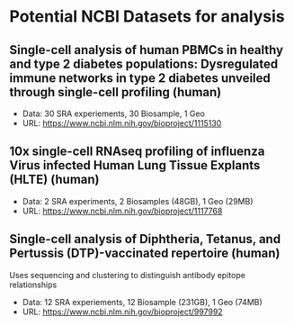 # Potential NCBI Datasets for analysis

## Single-cell analysis of human PBMCs in healthy and type 2 diabetes populations: Dysregulated immune networks in type 2 diabetes unveiled through single-cell profiling (human)
- Data: 30 SRA experiements, 30 Biosample, 1 Geo 
- URL: https://www.ncbi.nlm.nih.gov/bioproject/1115130  

## 10x single-cell RNAseq profiling of influenza Virus infected Human Lung Tissue Explants (HLTE) (human)
- Data: 2 SRA experiments, 2 Biosamples (48GB), 1 Geo (29MB)
- URL: https://www.ncbi.nlm.nih.gov/bioproject/1117768

## Single-cell analysis of Diphtheria, Tetanus, and Pertussis (DTP)-vaccinated repertoire (human)
Uses sequencing and clustering to distinguish antibody epitope relationships
- Data: 12 SRA experiements, 12 Biosample (231GB), 1 Geo (74MB)
- URL: https://www.ncbi.nlm.nih.gov/bioproject/997992

## 
